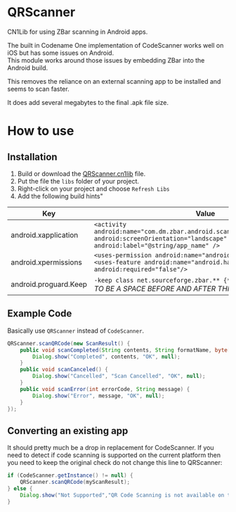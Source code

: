 QRScanner
=========

CN1Lib for using ZBar scanning in Android apps.

The built in Codename One implementation of CodeScanner works well on iOS but has some issues on Android.  
This module works around those issues by embedding ZBar into the Android build.

This removes the reliance on an external scanning app to be installed and seems to scan faster.

It does add several megabytes to the final .apk file size.

How to use
==========

Installation
------------

1. Build or download the [QRScanner.cn1lib](https://github.com/littlemonkeyltd/QRScanner/releases/latest) file.
2. Put the file the `libs` folder of your project.
3. Right-click on your project and choose `Refresh Libs`
4. Add the following build hints"

|Key                  |Value                                                                                                                                             |
|---------------------|--------------------------------------------------------------------------------------------------------------------------------------------------|
|android.xapplication |`<activity android:name="com.dm.zbar.android.scanner.ZBarScannerActivity" android:screenOrientation="landscape" android:label="@string/app_name" />`|
|android.xpermissions |`<uses-permission android:name="android.permission.CAMERA"/><uses-feature android:name="android.hardware.camera" android:required="false"/>`        |
|android.proguard.Keep|` -keep class net.sourceforge.zbar.** {*;} `*NOTE THERE NEEDS TO BE A SPACE BEFORE AND AFTER THIS VALUE*                                           | 

Example Code
------------
Basically use `QRScanner` instead of `CodeScanner`.

```java
QRScanner.scanQRCode(new ScanResult() {
    public void scanCompleted(String contents, String formatName, byte[] rawBytes) {
        Dialog.show("Completed", contents, "OK", null);
    }
    public void scanCanceled() {
        Dialog.show("Cancelled", "Scan Cancelled", "OK", null);
    }
    public void scanError(int errorCode, String message) {
        Dialog.show("Error", message, "OK", null);
    }
});
```

Converting an existing app
--------------------------

It should pretty much be a drop in replacement for CodeScanner.  If you need to detect if code scanning is supported on the current platform then you need to keep the original check
do not change this line to QRScanner:

```java
if (CodeScanner.getInstance() != null) {
    QRScanner.scanQRCode(myScanResult);
} else {
    Dialog.show("Not Supported","QR Code Scanning is not available on this device","OK",null);
}
```
